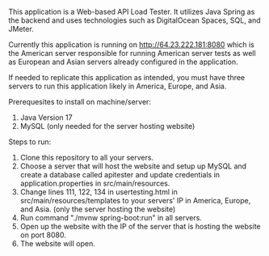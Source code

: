 This application is a Web-based API Load Tester. It utilizes Java Spring as the backend and uses technologies such as DigitalOcean Spaces, SQL, and JMeter.

Currently this application is running on http://64.23.222.181:8080 which is the American server responsible for running American server tests as well as European and Asian servers already configured in the application.

If needed to replicate this application as intended, you must have three servers to run this application likely in America, Europe, and Asia.

Prerequesites to install on machine/server:
1. Java Version 17
2. MySQL (only needed for the server hosting website)

Steps to run:
1. Clone this repository to all your servers.
2. Choose a server that will host the website and setup up MySQL and create a database called apitester and update credentials in application.properties in src/main/resources.
3. Change lines 111, 122, 134 in usertesting.html in src/main/resources/templates to your servers' IP in America, Europe, and Asia. (only the server hosting the website) 
4. Run command "./mvnw spring-boot:run" in all servers.
5. Open up the website with the IP of the server that is hosting the website on port 8080.
6. The website will open.
